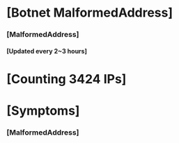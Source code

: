 # [Botnet MalformedAddress]
### [MalformedAddress]
#### [Updated every 2~3 hours]

# [Counting 3424 IPs]

# [Symptoms] 
###   [MalformedAddress]
